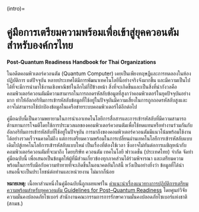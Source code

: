 (intro)=
# คู่มือการเตรียมความพร้อมเพื่อเข้าสู่ยุคควอนตัมสำหรับองค์กรไทย
**Post-Quantum Readiness Handbook for Thai Organizations**

ในอดีตคอมพิวเตอร์ควอนตัม (Quantum Computer) เคยเป็นเพียงทฤษฎีและการทดลองในห้องปฏิบัติการ แต่ปัจจุบัน หลายประเทศได้มีการพัฒนาเทคโนโลยีนี้อย่างจริงจังมากขึ้น และมีความเป็นไปได้ที่จะมีการนำมาใช้งานเชิงพาณิชย์ในอีกไม่กี่ปีข้างหน้า สิ่งที่จะเกิดขึ้นและเป็นสิ่งที่น่ากังวลคือ คอมพิวเตอร์ควอนตัมมีความสามารถในการถอดรหัสลับข้อมูลที่สูงกว่าคอมพิวเตอร์ในยุคปัจจุบันอย่างมาก ทำให้อัลกอริทึมการเข้ารหัสลับข้อมูลที่ใช้อยู่ในปัจจุบันมีความเสี่ยงในการถูกถอดรหัสลับสูงและอาจไม่สามารถใช้ปกป้องข้อมูลในเครือข่ายระบบคอมพิวเตอร์ได้อีกต่อไป

คู่มือฉบับนี้เป็นความพยายามในการนำเอาเทคโนโลยีการสื่อสารและการเข้ารหัสลับที่มีความสามารถต้านทานการโจมตีโดยใช้การประมวลผลของคอมพิวเตอร์ควอนตัมเพื่อใช้ทดแทนหรือทำงานร่วมกันกับอัลกอริทึมการเข้ารหัสลับที่ใช้อยู่ในปัจจุบัน การมาถึงของคอมพิวเตอร์ควอนตัมมีแนวโน้มพร้อมใช้งานได้อย่างรวดเร็วจนคาดไม่ถึง แต่การเตรียมความพร้อมในการเปลี่ยนผ่านเทคโนโลยีการเข้ารหัสลับแบบเดิมไปสู่เทคโนโลยีการเข้ารหัสลับแบบใหม่ เป็นเรื่องที่ต้องใช้เวลา ซึ่งอาจไม่ทันต่อการเผชิญหน้ากับคอมพิวเตอร์ควอนตัมที่จะมาถึง โดยบริษัท ควอนตัม เทคโนโลยี ฟาวเดชั่น (ประเทศไทย) จำกัด จัดทำคู่มือฉบับนี้ เพื่อเสนอเป็นข้อมูลให้ผู้ที่มีส่วนเกี่ยวข้องทุกภาคส่วนได้ร่วมพิจารณา และเตรียมความพร้อมในการรับมือกับความท้าทายที่จะเกิดขึ้นในอนาคตอันใกล้นี้ หวังเป็นอย่างยิ่งว่า ข้อมูลที่ได้นำเสนอนี้จะเป็นประโยชน์ต่อท่านและหน่วยงาน ไม่มากก็น้อย

__หมายเหตุ:__ เนื้อหาส่วนหนึ่งในคู่มือฉบับนี้ถูกเผยแพร่ใน [คำแนะนำเรื่องแนวทางการปฏิบัติการเตรียมความพร้อมสำหรับยุคควอนตัม Guidelines for Post–Quantum Readiness](https://www.ncsa.or.th/ncsa_book/5004a6893034327c56000029) โดยศูนย์วิจัยความมั่นคงปลอดภัยไซเบอร์ สำนักงานคณะกรรมการการรักษาความมั่นคงปลอดภัยไซเบอร์แห่งชาติ (สกมช.)